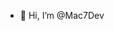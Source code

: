 - 👋 Hi, I’m @Mac7Dev


<!---
Mac7Dev/Mac7Dev is a ✨ special ✨ repository because its `README.md` (this file) appears on your GitHub profile.
You can click the Preview link to take a look at your changes.
--->
